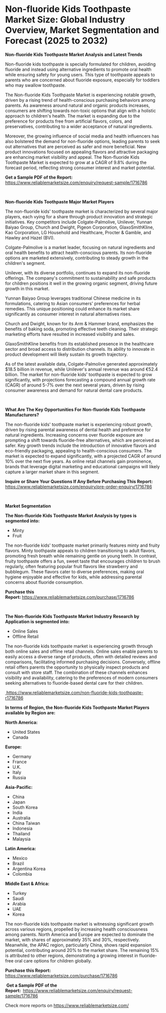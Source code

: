 <p><h1>Non-fluoride Kids Toothpaste Market Size: Global Industry Overview, Market Segmentation and Forecast (2025 to 2032)</h1></p><p><strong>Non-fluoride Kids Toothpaste Market Analysis and Latest Trends</strong></p>
<p><p>Non-fluoride kids toothpaste is specially formulated for children, avoiding fluoride and instead using alternative ingredients to promote oral health while ensuring safety for young users. This type of toothpaste appeals to parents who are concerned about fluoride exposure, especially for toddlers who may swallow toothpaste.</p><p>The Non-fluoride Kids Toothpaste Market is experiencing notable growth, driven by a rising trend of health-conscious purchasing behaviors among parents. As awareness around natural and organic products increases, consumers are shifting towards non-toxic options that align with a holistic approach to children's health. The market is expanding due to the preference for products free from artificial flavors, colors, and preservatives, contributing to a wider acceptance of natural ingredients.</p><p>Moreover, the growing influence of social media and health influencers has also bolstered the demand for non-fluoride options, leading parents to seek out alternatives that are perceived as safer and more beneficial. New product innovations focused on appealing flavors and attractive packaging are enhancing market visibility and appeal. The Non-fluoride Kids Toothpaste Market is expected to grow at a CAGR of 9.8% during the forecast period, reflecting strong consumer interest and market potential.</p></p>
<p><strong>Get a Sample PDF of the Report:&nbsp;</strong> <a href="https://www.reliablemarketsize.com/enquiry/request-sample/1716786?utm_campaign=2337&utm_medium=2&utm_source=Github&utm_content=ia&utm_term=25032025&utm_id=non-fluoride-kids-toothpaste">https://www.reliablemarketsize.com/enquiry/request-sample/1716786</a></p>
<p>&nbsp;</p>
<p><strong>Non-fluoride Kids Toothpaste Major Market Players</strong></p>
<p><p>The non-fluoride kids' toothpaste market is characterized by several major players, each vying for a share through product innovation and strategic initiatives. Key competitors include Colgate-Palmolive, Unilever, Yunnan Baiyao Group, Church and Dwight, Pigeon Corporation, GlaxoSmithKline, Kao Corporation, LG Household and Healthcare, Procter & Gamble, and Hawley and Hazel (BVI).</p><p>Colgate-Palmolive is a market leader, focusing on natural ingredients and oral health benefits to attract health-conscious parents. Its non-fluoride options are marketed extensively, contributing to steady growth in the children's segment.</p><p>Unilever, with its diverse portfolio, continues to expand its non-fluoride offerings. The company's commitment to sustainability and safe products for children positions it well in the growing organic segment, driving future growth in this market.</p><p>Yunnan Baiyao Group leverages traditional Chinese medicine in its formulations, catering to Asian consumers' preferences for herbal remedies. This unique positioning could enhance its market share significantly as consumer interest in natural alternatives rises.</p><p>Church and Dwight, known for its Arm & Hammer brand, emphasizes the benefits of baking soda, promoting effective teeth cleaning. Their strategic marketing efforts have resulted in increased visibility and sales.</p><p>GlaxoSmithKline benefits from its established presence in the healthcare sector and broad access to distribution channels. Its ability to innovate in product development will likely sustain its growth trajectory.</p><p>As of the latest available data, Colgate-Palmolive generated approximately $18.5 billion in revenue, while Unilever's annual revenue was around €52.4 billion. The market for non-fluoride kids' toothpaste is expected to grow significantly, with projections forecasting a compound annual growth rate (CAGR) of around 5-7% over the next several years, driven by rising consumer awareness and demand for natural dental care products.</p></p>
<p>&nbsp;</p>
<p><strong>What Are The Key Opportunities For Non-fluoride Kids Toothpaste Manufacturers?</strong></p>
<p><p>The non-fluoride kids' toothpaste market is experiencing robust growth, driven by rising parental awareness of dental health and preference for natural ingredients. Increasing concerns over fluoride exposure are prompting a shift towards fluoride-free alternatives, which are perceived as safer. Key growth trends include the introduction of innovative flavors and eco-friendly packaging, appealing to health-conscious consumers. The market is expected to expand significantly, with a projected CAGR of around 10% over the next five years. As online retail channels gain prominence, brands that leverage digital marketing and educational campaigns will likely capture a larger market share in this segment.</p></p>
<p><strong>Inquire or Share Your Questions If Any Before Purchasing This Report:</strong> <a href="https://www.reliablemarketsize.com/enquiry/pre-order-enquiry/1716786?utm_campaign=2337&utm_medium=2&utm_source=Github&utm_content=ia&utm_term=25032025&utm_id=non-fluoride-kids-toothpaste">https://www.reliablemarketsize.com/enquiry/pre-order-enquiry/1716786</a></p>
<p>&nbsp;</p>
<p><strong>Market Segmentation</strong></p>
<p><strong>The Non-fluoride Kids Toothpaste Market Analysis by types is segmented into:</strong></p>
<p><ul><li>Minty</li><li>Fruit</li></ul></p>
<p><p>The non-fluoride kids' toothpaste market primarily features minty and fruity flavors. Minty toothpaste appeals to children transitioning to adult flavors, promoting fresh breath while remaining gentle on young teeth. In contrast, fruity toothpaste offers a fun, sweet taste that encourages children to brush regularly, often featuring popular fruit flavors like strawberry and bubblegum. These flavors cater to diverse preferences, making oral hygiene enjoyable and effective for kids, while addressing parental concerns about fluoride consumption.</p></p>
<p><strong>Purchase this Report:&nbsp;</strong><a href="https://www.reliablemarketsize.com/purchase/1716786?utm_campaign=2337&utm_medium=2&utm_source=Github&utm_content=ia&utm_term=25032025&utm_id=non-fluoride-kids-toothpaste">https://www.reliablemarketsize.com/purchase/1716786</a></p>
<p>&nbsp;</p>
<p><strong>The Non-fluoride Kids Toothpaste Market Industry Research by Application is segmented into:</strong></p>
<p><ul><li>Online Sales</li><li>Offline Retail</li></ul></p>
<p><p>The non-fluoride kids toothpaste market is experiencing growth through both online sales and offline retail channels. Online sales enable parents to easily access a diverse range of products, often with detailed reviews and comparisons, facilitating informed purchasing decisions. Conversely, offline retail offers parents the opportunity to physically inspect products and consult with store staff. The combination of these channels enhances visibility and availability, catering to the preferences of modern consumers seeking alternatives to fluoride-based dental care for their children.</p></p>
<p><a href="https://www.reliablemarketsize.com/non-fluoride-kids-toothpaste-r1716786?utm_campaign=2337&utm_medium=2&utm_source=Github&utm_content=ia&utm_term=25032025&utm_id=non-fluoride-kids-toothpaste">&nbsp;https://www.reliablemarketsize.com/non-fluoride-kids-toothpaste-r1716786</a></p>
<p><strong>In terms of Region, the Non-fluoride Kids Toothpaste Market Players available by Region are:</strong></p>
<p>
    <p> <strong> North America: </strong>
        <ul>
            <li>United States</li>
            <li>Canada</li>
        </ul>
        </p> 
    <p> <strong> Europe: </strong>
        <ul>
            <li>Germany</li>
            <li>France</li>
            <li>U.K.</li>
            <li>Italy</li>
            <li>Russia</li>
        </ul>
        </p> 
    <p> <strong> Asia-Pacific: </strong>
        <ul>
            <li>China</li>
            <li>Japan</li>
            <li>South Korea</li>
            <li>India</li>
            <li>Australia</li>
            <li>China Taiwan</li>
            <li>Indonesia</li>
            <li>Thailand</li>
            <li>Malaysia</li>
        </ul>
        </p> 
    <p> <strong> Latin America: </strong>
        <ul>
            <li>Mexico</li>
            <li>Brazil</li>
            <li>Argentina Korea</li>
            <li>Colombia</li>
        </ul>
        </p> 
    <p> <strong> Middle East & Africa: </strong>
        <ul>
            <li>Turkey</li>
            <li>Saudi</li>
            <li>Arabia</li>
            <li>UAE</li>
            <li>Korea</li>
        </ul>
    </p>
    </p>
<p><p>The non-fluoride kids toothpaste market is witnessing significant growth across various regions, propelled by increasing health consciousness among parents. North America and Europe are expected to dominate the market, with shares of approximately 35% and 30%, respectively. Meanwhile, the APAC region, particularly China, shows rapid expansion potential, contributing around 20% to the market share. The remaining 15% is attributed to other regions, demonstrating a growing interest in fluoride-free oral care options for children globally.</p></p>
<p><strong>Purchase this Report: </strong><a href="https://www.reliablemarketsize.com/purchase/1716786?utm_campaign=2337&utm_medium=2&utm_source=Github&utm_content=ia&utm_term=25032025&utm_id=non-fluoride-kids-toothpaste">https://www.reliablemarketsize.com/purchase/1716786</a></p>
<p>&nbsp;<strong>Get a Sample PDF of the Report:&nbsp;&nbsp;</strong><a href="https://www.reliablemarketsize.com/enquiry/request-sample/1716786?utm_campaign=2337&utm_medium=2&utm_source=Github&utm_content=ia&utm_term=25032025&utm_id=non-fluoride-kids-toothpaste">https://www.reliablemarketsize.com/enquiry/request-sample/1716786</a></p>
<p><strong></strong></p>
<p>Check more reports on <a href="https://www.reliablemarketsize.com/?utm_campaign=2337&utm_medium=2&utm_source=Github&utm_content=ia&utm_term=25032025&utm_id=non-fluoride-kids-toothpaste">https://www.reliablemarketsize.com/</a></p>